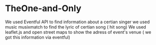 # TheOne-and-Only
We used Eventful API to find information about a certian singer
we used music musixmatch to find the lyric of certian song ( hit song)
We used leaflet.js and open street maps to show the adress of event's venue ( we got this information via eventful)
